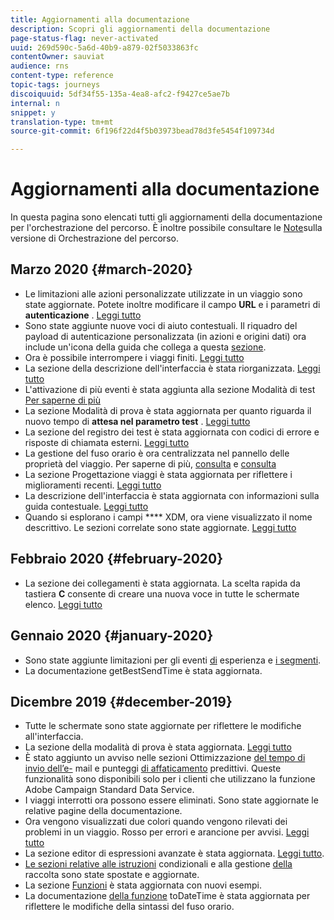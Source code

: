 ```yaml
---
title: Aggiornamenti alla documentazione
description: Scopri gli aggiornamenti della documentazione
page-status-flag: never-activated
uuid: 269d590c-5a6d-40b9-a879-02f5033863fc
contentOwner: sauviat
audience: rns
content-type: reference
topic-tags: journeys
discoiquuid: 5df34f55-135a-4ea8-afc2-f9427ce5ae7b
internal: n
snippet: y
translation-type: tm+mt
source-git-commit: 6f196f22d4f5b03973bead78d3fe5454f109734d

---
```



# Aggiornamenti alla documentazione

In questa pagina sono elencati tutti gli aggiornamenti della documentazione per l&#39;orchestrazione del percorso.
È inoltre possibile consultare le [Note](../release-notes/release-notes.md)sulla versione di Orchestrazione del percorso.

## Marzo 2020 {#march-2020}

* Le limitazioni alle azioni personalizzate utilizzate in un viaggio sono state aggiornate. Potete inoltre modificare il campo **URL** e i parametri di **autenticazione** . [Leggi tutto](../action/about-custom-action-configuration.md)
* Sono state aggiunte nuove voci di aiuto contestuali. Il riquadro del payload di autenticazione personalizzata (in azioni e origini dati) ora include un&#39;icona della guida che collega a questa [sezione](../datasource/external-data-sources.md#section_wjp_nl5_nhb).
* Ora è possibile interrompere i viaggi finiti. [Leggi tutto](../building-journeys/using-the-journey-designer.md)
* La sezione della descrizione dell&#39;interfaccia è stata riorganizzata. [Leggi tutto](../about/user-interface.md)
* L&#39;attivazione di più eventi è stata aggiunta alla sezione Modalità di test [Per saperne di più](../building-journeys/testing-the-journey.md#firing_events)
* La sezione Modalità di prova è stata aggiornata per quanto riguarda il nuovo tempo di **attesa nel parametro test** . [Leggi tutto](../building-journeys/testing-the-journey.md)
* La sezione del registro dei test è stata aggiornata con codici di errore e risposte di chiamata esterni. [Leggi tutto](../building-journeys/testing-the-journey.md#viewing_logs)
* La gestione del fuso orario è ora centralizzata nel pannello delle proprietà del viaggio. Per saperne di più, [consulta](../building-journeys/changing-properties.md#timezone) e [consulta](../building-journeys/timezone-management.md)
* La sezione Progettazione viaggi è stata aggiornata per riflettere i miglioramenti recenti. [Leggi tutto](../building-journeys/using-the-journey-designer.md)
* La descrizione dell&#39;interfaccia è stata aggiornata con informazioni sulla guida contestuale. [Leggi tutto](../about/user-interface.md#section_ksq_zr1_ffb)
* Quando si esplorano i campi **** XDM, ora viene visualizzato il nome descrittivo. Le sezioni correlate sono state aggiornate. [Leggi tutto](../about/user-interface.md#friendly-names-display)


## Febbraio 2020 {#february-2020}

* La sezione dei collegamenti è stata aggiornata. La scelta rapida da tastiera **C** consente di creare una nuova voce in tutte le schermate elenco. [Leggi tutto](../about/user-interface.md#section_ksq_zr1_ffb)

## Gennaio 2020 {#january-2020}

* Sono state aggiunte limitazioni per gli eventi [di](../datasource/adobe-experience-platform-data-source.md) esperienza e [i segmenti](../functions/functioninsegment.md).
* La documentazione [](../functions/functiongetbestsendtime.md) getBestSendTime è stata aggiornata.

## Dicembre 2019 {#december-2019}

* Tutte le schermate sono state aggiornate per riflettere le modifiche all&#39;interfaccia.
* La sezione della modalità di prova è stata aggiornata. [Leggi tutto](../building-journeys/testing-the-journey.md)
* È stato aggiunto un avviso nelle sezioni Ottimizzazione [del tempo di invio dell’e-](../building-journeys/wait-activity.md) mail e punteggi [di affaticamento](../usecase/leveraging-fatigue-scores.md) predittivi. Queste funzionalità sono disponibili solo per i clienti che utilizzano la funzione Adobe Campaign Standard Data Service.
* I viaggi interrotti ora possono essere eliminati. Sono state aggiornate le relative pagine della documentazione.
* Ora vengono visualizzati due colori quando vengono rilevati dei problemi in un viaggio. Rosso per errori e arancione per avvisi. [Leggi tutto](../about/troubleshooting.md)
* La sezione editor di espressioni avanzate è stata aggiornata. [Leggi tutto](../expression/expressionadvanced.md).
* [Le sezioni relative alle istruzioni](../expression/conditional-instruction.md) condizionali e alla gestione [della](../expression/collection-management-functions.md) raccolta sono state spostate e aggiornate.
* La sezione [Funzioni](../expression/functions.md) è stata aggiornata con nuovi esempi.
* La documentazione [della funzione](../functions/functiontodatetime.md) toDateTime è stata aggiornata per riflettere le modifiche della sintassi del fuso orario.
